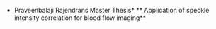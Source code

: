 * Praveenbalaji Rajendrans Master Thesis*
** Application of speckle intensity correlation for blood flow imaging**
